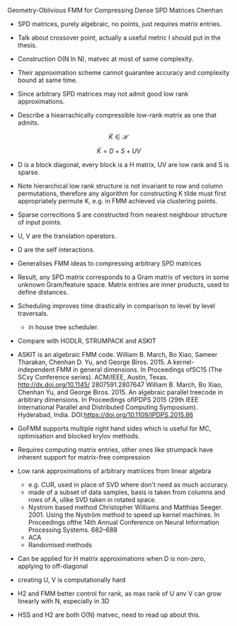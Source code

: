 Geometry-Oblivious FMM for Compressing Dense SPD Matrices Chenhan

- SPD matrices, purely algebraic, no points, just requires matrix entries.

- Talk about crossover point, actually a useful metric I should put in the thesis.

- Construction O(N ln N), matvec at most of same complexity.
- Their approximation scheme cannot guarantee accuracy and complexity bound at same time.
- Since arbitrary SPD matrices may not admit good low rank approximations.
- Describe a hiearrachically compressible low-rank matrix as one that admits.

$$\tilde{K} \in \mathcal{H}$$

$$\tilde{K} = D + S + UV $$

- D is a block diagonal, every block is a H matrix, UV are low rank and S is sparse.

- Note hierarchical low rank structure is not invariant to row and column permutations, therefore any algorithm for constructing K tilde must first appropriately permute K, e.g. in FMM achieved via clustering points.

- Sparse correcitions S are constructed from nearest neighbour structure of input points.
- U, V are the translation operators.
- D are the self interactions.

- Generalises FMM ideas to compressing arbitrary SPD matrices

- Result, any SPD matrix corresponds to a Gram matrix of vectors in some unknown Gram/feature space. Matrix entries are inner products, used to define distances.

- Scheduling improves time drastically in comparison to level by level traversals.
    - in house tree scheduler.

- Compare with HODLR, STRUMPACK and ASKIT
- ASKIT is an algebraic FMM code.
    William B. March, Bo Xiao, Sameer Tharakan, Chenhan D. Yu, and George Biros. 2015. A kernel-independent FMM in general dimensions. In Proceedings ofSC15 (The SCxy Conference series). ACM/IEEE, Austin, Texas. http://dx.doi.org/10.1145/ 2807591.2807647
    William B. March, Bo Xiao, Chenhan Yu, and George Biros. 2015. An algebraic parallel treecode in arbitrary dimensions. In Proceedings ofIPDPS 2015 (29th IEEE International Parallel and Distributed Computing Symposium). Hyderabad, India. DOI:https://doi.org/10.1109/IPDPS.2015.86

- GoFMM supports multiple right hand sides which is useful for MC, optimisation and blocked krylov methods.


- Requires computing matrix entries, other ones like strumpack have inherent support for matrix-free compression


- Low rank approximations of arbitrary matriices from linear algebra
    - e.g. CUR, used in place of SVD where don't need as much accuracy.
    - made of a subset of data samples, basis is taken from columns and rows of A, ulike SVD taken in rotated space.
    - Nystrom based method
        Christopher Williams and Matthias Seeger. 2001. Using the Nyström method to speed up kernel machines. In Proceedings ofthe 14th Annual Conference on Neural Information Processing Systems. 682–688
    - ACA
    - Randomised methods

- Can be applied for H matrix approximations when D is non-zero, applying to off-diagonal

- creating U, V is computationally hard

- H2 and FMM better control for rank, as max rank of U anv V can grow linearly with N, especially in 3D

- HSS and H2 are both O(N) matvec, need to read up about this.